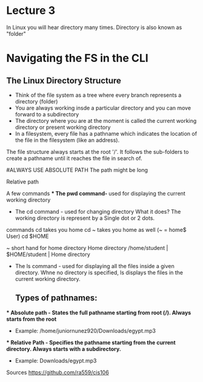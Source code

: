 
# Lecture 3    

In Linux you will hear directory many times. Directory is also known as "folder"

# Navigating the FS in the CLI 
## The Linux Directory Structure
- Think of the file system as a tree where every branch represents a directory (folder)
- You are always working insde a particular directory and you can move forward to a subdirectory
- The directory where you are at the moment is called the current working directory or present working directory 
- In a filesystem, every file has a pathname which indicates the location of the file in the filesystem (like an address).

The file structure always starts at the root '/'. It follows the sub-folders to create a pathname until it reaches the file in search of. 

#ALWAYS USE ABSOLUTE PATH
The path might be long 

Relative path 

A few commands 
<b>* The pwd command- </b> used for displaying the current working directory 
* The cd command - used for changing 
directory
What it does? 
The working directory is represent by a Single dot or 2 dots. 

commands 
cd takes you home 
cd ~ takes you home as well (~ = home$ User)
cd $HOME


~ short hand for home directory 
Home directory 
/home/student | $HOME/student | Home directory 











* The ls command - used for displaying all the files inside a given directory. Whne no directory is specified, ls displays the files in the current working directory. 
  ## Types of pathnames: 
<b>*  Absolute path - States the full pathname starting from root (/). Always starts from the root</b>
*  Example: /home/juniornunez920/Downloads/egypt.mp3

<b>*  Relative Path - Specifies the pathname starting from the current directory. Always starts with a subdirectory.</b>
-  Example: Downloads/egypt.mp3






Sources https://github.com/ra559/cis106
